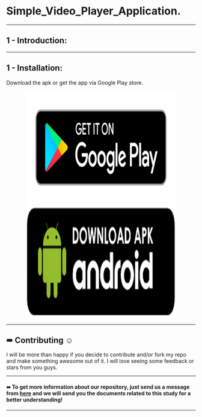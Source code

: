 # Simple_Video_Player_Application.

***
## 1 - Introduction:


***
## 1 - Installation:

Download the apk or get the app via Google Play store.


<p  href="url" align="center"  >
  <img src="https://github.com/AhmedSamirScience/Simple_Video_Player_Application./blob/main/playstorelogo.png" height="300" width="400"  />
 <img src="https://github.com/AhmedSamirScience/Simple_Video_Player_Application./blob/main/apkpic.png" height="300" width="400" /> 
</p>
 
***
## ➠ Contributing ☺
I will be more than happy if you decide to contribute and/or fork my repo and make something awesome out of it. I will love seeing some feedback or stars from you guys.

***
#### ➠ To get more information about our repository, just send us a message from [here](https://www.linkedin.com/in/ahmedsamir13/) and we will send you the documents related to this study for a better understanding!
 
***
